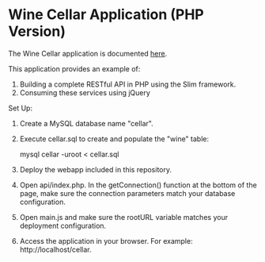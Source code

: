 # Wine Cellar Application (PHP Version) #

The Wine Cellar application is documented [here](http://coenraets.org).

This application provides an example of:

1. Building a complete RESTful API in PHP using the Slim framework.
2. Consuming these services using jQuery

Set Up:

1. Create a MySQL database name "cellar".
2. Execute cellar.sql to create and populate the "wine" table:

	mysql cellar -uroot < cellar.sql

3. Deploy the webapp included in this repository.
4. Open api/index.php. In the getConnection() function at the bottom of the page, make sure the connection parameters match your database configuration. 
5. Open main.js and make sure the rootURL variable matches your deployment configuration.
6. Access the application in your browser. For example: http://localhost/cellar.